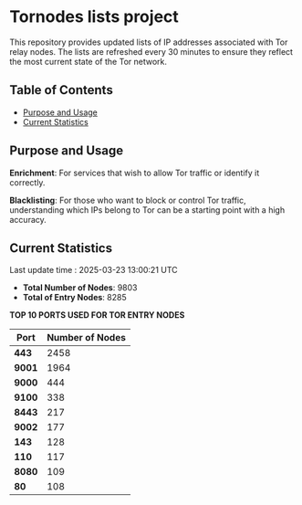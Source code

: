 # Tornodes lists project

This repository provides updated lists of IP addresses associated with Tor relay nodes. The lists are refreshed every 30 minutes to ensure they reflect the most current state of the Tor network.

## Table of Contents

- [Purpose and Usage](#purpose-and-usage)
- [Current Statistics](#current-statistics)


## Purpose and Usage

**Enrichment**: For services that wish to allow Tor traffic or identify it correctly.

**Blacklisting**: For those who want to block or control Tor traffic, understanding which IPs belong to Tor can be a starting point with a high accuracy.

## Current Statistics

Last update time : 2025-03-23 13:00:21 UTC

- **Total Number of Nodes**: 9803
- **Total of Entry Nodes**: 8285

**TOP 10 PORTS USED FOR TOR ENTRY NODES**

| **Port** | **Number of Nodes** |
|------|-----------------|
| **443**   | 2458  |
| **9001**   | 1964  |
| **9000**   | 444  |
| **9100**   | 338  |
| **8443**   | 217  |
| **9002**   | 177  |
| **143**   | 128  |
| **110**   | 117  |
| **8080**   | 109  |
| **80**   | 108  |


